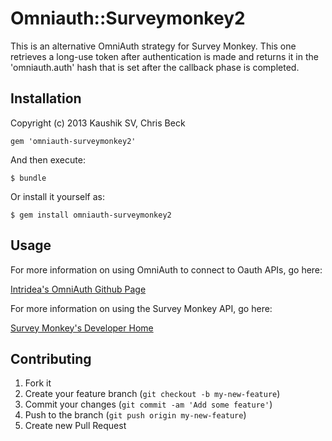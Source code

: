 # Omniauth::Surveymonkey2

This is an alternative OmniAuth strategy for Survey Monkey. This one retrieves a long-use token after authentication is made and returns it in the 'omniauth.auth' hash that is set after the callback phase is completed.

## Installation

Copyright (c) 2013 Kaushik SV, Chris Beck

    gem 'omniauth-surveymonkey2'

And then execute:

    $ bundle

Or install it yourself as:

    $ gem install omniauth-surveymonkey2

## Usage

For more information on using OmniAuth to connect to Oauth APIs, go here:

[Intridea's OmniAuth Github Page](https://github.com/intridea/omniauth)

For more information on using the Survey Monkey API, go here:

[Survey Monkey's Developer Home](https://developer.surveymonkey.com/Home)

## Contributing

1. Fork it
2. Create your feature branch (`git checkout -b my-new-feature`)
3. Commit your changes (`git commit -am 'Add some feature'`)
4. Push to the branch (`git push origin my-new-feature`)
5. Create new Pull Request
